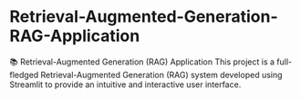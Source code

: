 # Retrieval-Augmented-Generation-RAG-Application
📚 Retrieval-Augmented Generation (RAG) Application This project is a full-fledged Retrieval-Augmented Generation (RAG) system developed using Streamlit to provide an intuitive and interactive user interface. 
